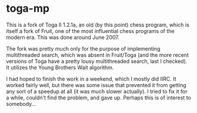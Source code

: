 toga-mp
=======

This is a fork of Toga II 1.2.1a, an old (by this point) chess program, which is itself a fork of Fruit, one of the most influential chess programs of the modern era. This was done around June 2007.

The fork was pretty much only for the purpose of implementing multithreaded search, which was absent in Fruit/Toga (and the more recent versions of Toga have a pretty lousy multithreaded search, last I checked). It utilizes the Young Brothers Wait algorithm.

I had hoped to finish the work in a weekend, which I mostly did IIRC. It worked fairly well, but there was some issue that prevented it from getting any sort of a speedup at all (it was much slower actually). I tried to fix it for a while, couldn't find the problem, and gave up. Perhaps this is of interest to somebody...
